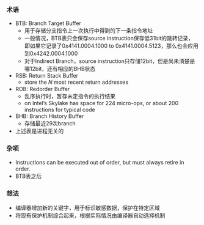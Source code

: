 ### 术语
- BTB: Branch Target Buffer
    - 用于存储分支指令上一次执行中得到的下一条指令地址
    - 一般情况，BTB表只会保存source instruction保存低31bit的跳转记录，即如果它记录了0x4141.0004.1000 to 0x4141.0004.5123，那么也会应用到0x4242.0004.1000
    - 对于Indirect Branch，source instruction只存储12bit，但是尚未清楚是哪12bit，还有相应的BHB状态
- RSB: Return Stack Buffer
    -  store the 𝑁 most recent return addresses
- ROB: Redorder Buffer
    - 乱序执行时，暂存未定指令的执行结果
    - on Intel’s Skylake has space for 224 micro-ops, or about 200 instructions for typical code
- BHB: Branch History Buffer
    - 存储最近29次branch
- 上述表是进程无关的

### 杂项
- Instructions can be executed out of order, but must always retire in order.
- BTB表之后

### 想法
- 编译器增加新的关键字，用于标识敏感数据，保护在特定区域
- 将现有保护机制综合起来，根据实际情况由编译器自动选择机制